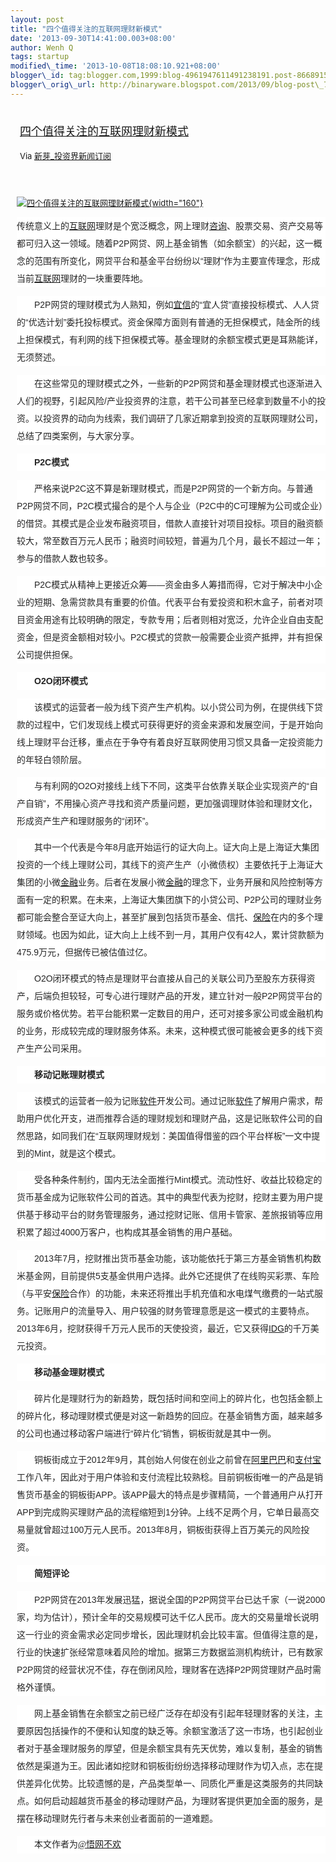 ```yaml
--- 
layout: post 
title: "四个值得关注的互联网理财新模式" 
date: '2013-09-30T14:41:00.003+08:00' 
author: Wenh Q
tags: startup
modified\_time: '2013-10-08T18:08:10.921+08:00' 
blogger\_id: tag:blogger.com,1999:blog-4961947611491238191.post-8668915690290605779
blogger\_orig\_url: http://binaryware.blogspot.com/2013/09/blog-post\_728.html
---
```

<div style="margin: 10px; padding: 5px;">

<div style="font-size: 18px;">

[四个值得关注的互联网理财新模式](http://news.pedaily.cn/newseed/201309/20130929355321.shtml)

</div>

<div style="font-size: 13px;">

Via [新芽\_投资界新闻订阅](http://www.pedaily.cn/)

</div>

</div>

<div style="font-size: 13px; padding: 15px 0 10px 10px;">

[![四个值得关注的互联网理财新模式](http://pic.pedaily.cn/201309/20130929@28008.jpg){width="160"}](http://news.pedaily.cn/newseed/201309/20130929355321.shtml)

<div
style="background-color: white; color: #252525; font-family: 宋体B8B体, arial; font-size: 14px; line-height: 28px;">

传统意义上的[互联网](http://news.pedaily.cn/industry/%E4%BA%92%E8%81%94%E7%BD%91/)理财是个宽泛概念，网上理财[咨询](http://news.pedaily.cn/industry/%E5%92%A8%E8%AF%A2/)、股票交易、资产交易等都可归入这一领域。随着P2P网贷、网上基金销售（如余额宝）的兴起，这一概念的范围有所变化，网贷平台和基金平台纷纷以“理财”作为主要宣传理念，形成当前[互联网](http://news.pedaily.cn/industry/%E4%BA%92%E8%81%94%E7%BD%91/)理财的一块重要阵地。

</div>

<div
style="background-color: white; color: #252525; font-family: 宋体B8B体, arial; font-size: 14px; line-height: 28px;">

　　P2P网贷的理财模式为人熟知，例如[宜信](http://zdb.pedaily.cn/Enterprise/%E5%AE%9C%E4%BF%A1/)的“宜人贷”直接投标模式、人人贷的“优选计划”委托投标模式。资金保障方面则有普通的无担保模式，陆金所的线上担保模式，有利网的线下担保模式等。基金理财的余额宝模式更是耳熟能详，无须赘述。

</div>

<div
style="background-color: white; color: #252525; font-family: 宋体B8B体, arial; font-size: 14px; line-height: 28px;">

　　在这些常见的理财模式之外，一些新的P2P网贷和基金理财模式也逐渐进入人们的视野，引起风险/产业投资界的注意，若干公司甚至已经拿到数量不小的投资。以投资界的动向为线索，我们调研了几家近期拿到投资的互联网理财公司，总结了四类案例，与大家分享。

</div>

<div
style="background-color: white; color: #252525; font-family: 宋体B8B体, arial; font-size: 14px; line-height: 28px;">

<span style="font-weight: bold;">　　P2C模式</span>

</div>

<div
style="background-color: white; color: #252525; font-family: 宋体B8B体, arial; font-size: 14px; line-height: 28px;">

　　严格来说P2C这不算是新理财模式，而是P2P网贷的一个新方向。与普通P2P网贷不同，P2C模式撮合的是个人与企业（P2C中的C可理解为公司或企业）的借贷。其模式是企业发布融资项目，借款人直接针对项目投标。项目的融资额较大，常至数百万元人民币；融资时间较短，普遍为几个月，最长不超过一年；参与的借款人数也较多。

</div>

<div
style="background-color: white; color: #252525; font-family: 宋体B8B体, arial; font-size: 14px; line-height: 28px;">

　　P2C模式从精神上更接近众筹——资金由多人筹措而得，它对于解决中小企业的短期、急需贷款具有重要的价值。代表平台有爱投资和积木盒子，前者对项目资金用途有比较明确的限定，专款专用；后者则相对宽泛，允许企业自由支配资金，但是资金额相对较小。P2C模式的贷款一般需要企业资产抵押，并有担保公司提供担保。

</div>

<div
style="background-color: white; color: #252525; font-family: 宋体B8B体, arial; font-size: 14px; line-height: 28px;">

<span style="font-weight: bold;">　　O2O闭环模式</span>

</div>

<div
style="background-color: white; color: #252525; font-family: 宋体B8B体, arial; font-size: 14px; line-height: 28px;">

　　该模式的运营者一般为线下资产生产机构。以小贷公司为例，在提供线下贷款的过程中，它们发现线上模式可获得更好的资金来源和发展空间，于是开始向线上理财平台迁移，重点在于争夺有着良好互联网使用习惯又具备一定投资能力的年轻白领阶层。

</div>

<div
style="background-color: white; color: #252525; font-family: 宋体B8B体, arial; font-size: 14px; line-height: 28px;">

　　与有利网的O2O对接线上线下不同，这类平台依靠关联企业实现资产的“自产自销”，不用操心资产寻找和资产质量问题，更加强调理财体验和理财文化，形成资产生产和理财服务的“闭环”。

</div>

<div
style="background-color: white; color: #252525; font-family: 宋体B8B体, arial; font-size: 14px; line-height: 28px;">

　　其中一个代表是今年8月底开始运行的证大向上。证大向上是上海证大集团投资的一个线上理财公司，其线下的资产生产（小微债权）主要依托于上海证大集团的小微[金融](http://news.pedaily.cn/industry/%E9%87%91%E8%9E%8D/)业务。后者在发展小微[金融](http://news.pedaily.cn/industry/%E9%87%91%E8%9E%8D/)的理念下，业务开展和风险控制等方面有一定的积累。在未来，上海证大集团旗下的小贷公司、P2P公司的理财业务都可能会整合至证大向上，甚至扩展到包括货币基金、信托、[保险](http://news.pedaily.cn/industry/%E4%BF%9D%E9%99%A9/)在内的多个理财领域。也因为如此，证大向上上线不到一月，其用户仅有42人，累计贷款额为475.9万元，但据传已被估值过亿。

</div>

<div
style="background-color: white; color: #252525; font-family: 宋体B8B体, arial; font-size: 14px; line-height: 28px;">

　　O2O闭环模式的特点是理财平台直接从自己的关联公司乃至股东方获得资产，后端负担较轻，可专心进行理财产品的开发，建立针对一般P2P网贷平台的服务或价格优势。若平台能积累一定数目的用户，还可对接多家公司或金融机构的业务，形成较完成的理财服务体系。未来，这种模式很可能被会更多的线下资产生产公司采用。

</div>

<div
style="background-color: white; color: #252525; font-family: 宋体B8B体, arial; font-size: 14px; line-height: 28px;">

<span style="font-weight: bold;">　　移动记账理财模式</span>

</div>

<div
style="background-color: white; color: #252525; font-family: 宋体B8B体, arial; font-size: 14px; line-height: 28px;">

　　该模式的运营者一般为记账[软件](http://news.pedaily.cn/industry/%E8%BD%AF%E4%BB%B6/)开发公司。通过记账[软件](http://news.pedaily.cn/industry/%E8%BD%AF%E4%BB%B6/)了解用户需求，帮助用户优化开支，进而推荐合适的理财规划和理财产品，这是记账软件公司的自然思路，如同我们在“互联网理财规划：美国值得借鉴的四个平台样板”一文中提到的Mint，就是这个模式。

</div>

<div
style="background-color: white; color: #252525; font-family: 宋体B8B体, arial; font-size: 14px; line-height: 28px;">

　　受各种条件制约，国内无法全面推行Mint模式。流动性好、收益比较稳定的货币基金成为记账软件公司的首选。其中的典型代表为挖财，挖财主要为用户提供基于移动平台的财务管理服务，通过挖财记账、信用卡管家、差旅报销等应用积累了超过4000万客户，也构成其基金销售的用户基础。

</div>

<div
style="background-color: white; color: #252525; font-family: 宋体B8B体, arial; font-size: 14px; line-height: 28px;">

　　2013年7月，挖财推出货币基金功能，该功能依托于第三方基金销售机构数米基金网，目前提供5支基金供用户选择。此外它还提供了在线购买彩票、车险（与平安[保险](http://news.pedaily.cn/industry/%E4%BF%9D%E9%99%A9/)合作）的功能，未来还将推出手机充值和水电煤气缴费的一站式服务。记账用户的流量导入、用户较强的财务管理意愿是这一模式的主要特点。2013年6月，挖财获得千万元人民币的天使投资，最近，它又获得[IDG](http://zdb.pedaily.cn/company/IDG%E8%B5%84%E6%9C%AC/)的千万美元投资。

</div>

<div
style="background-color: white; color: #252525; font-family: 宋体B8B体, arial; font-size: 14px; line-height: 28px;">

<span style="font-weight: bold;">　　移动基金理财模式</span>

</div>

<div
style="background-color: white; color: #252525; font-family: 宋体B8B体, arial; font-size: 14px; line-height: 28px;">

　　碎片化是理财行为的新趋势，既包括时间和空间上的碎片化，也包括金额上的碎片化，移动理财模式便是对这一新趋势的回应。在基金销售方面，越来越多的公司也通过移动客户端进行“碎片化”销售，铜板街就是其中一例。

</div>

<div
style="background-color: white; color: #252525; font-family: 宋体B8B体, arial; font-size: 14px; line-height: 28px;">

　　铜板街成立于2012年9月，其创始人何俊在创业之前曾在[阿里巴巴](http://zdb.pedaily.cn/Enterprise/%E9%98%BF%E9%87%8C%E5%B7%B4%E5%B7%B4/)和[支付宝](http://zdb.pedaily.cn/Enterprise/%E6%94%AF%E4%BB%98%E5%AE%9D/)工作八年，因此对于用户体验和支付流程比较熟稔。目前铜板街唯一的产品是销售货币基金的铜板街APP。该APP最大的特点是步骤精简，一个普通用户从打开APP到完成购买理财产品的流程缩短到1分钟。上线不足两个月，它单日最高交易量就曾超过100万元人民币。2013年8月，铜板街获得上百万美元的风险投资。

</div>

<div
style="background-color: white; color: #252525; font-family: 宋体B8B体, arial; font-size: 14px; line-height: 28px;">

　<span style="font-weight: bold;">　简短评论</span>

</div>

<div
style="background-color: white; color: #252525; font-family: 宋体B8B体, arial; font-size: 14px; line-height: 28px;">

　　P2P网贷在2013年发展迅猛，据说全国的P2P网贷平台已达千家（一说2000家，均为估计），预计全年的交易规模可达千亿人民币。庞大的交易量增长说明这一行业的资金需求必定同步增长，因此理财机会比较丰富。但值得注意的是，行业的快速扩张经常意味着风险的增加。据第三方数据监测机构统计，已有数家P2P网贷的经营状况不佳，存在倒闭风险，理财客在选择P2P网贷理财产品时需格外谨慎。

</div>

<div
style="background-color: white; color: #252525; font-family: 宋体B8B体, arial; font-size: 14px; line-height: 28px;">

　　网上基金销售在余额宝之前已经广泛存在却没有引起年轻理财客的关注，主要原因包括操作的不便和认知度的缺乏等。余额宝激活了这一市场，也引起创业者对于基金理财服务的厚望，但是余额宝具有先天优势，难以复制，基金的销售依然是渠道为王。因此诸如挖财和铜板街纷纷选择移动理财作为切入点，志在提供差异化优势。比较遗憾的是，产品类型单一、同质化严重是这类服务的共同缺点。如何启动超越货币基金的移动理财产品，为理财客提供更加全面的服务，是摆在移动理财先行者与未来创业者面前的一道难题。

</div>

<div
style="background-color: white; color: #252525; font-family: 宋体B8B体, arial; font-size: 14px; line-height: 28px;">

<span style="font-family: KaiTi_GB2312, KaiTi;"><span
style="line-height: 24px;">　　</span>本文作者为[@悟网不欢](http://weibo.com/wwbh)</span>

</div>

</div>
